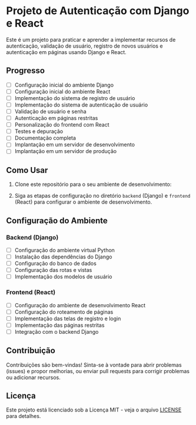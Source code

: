 # Projeto de Autenticação com Django e React

Este é um projeto para praticar e aprender a implementar recursos de autenticação, validação de usuário, registro de novos usuários e autenticação em páginas usando Django e React.

## Progresso

- [ ] Configuração inicial do ambiente Django
- [ ] Configuração inicial do ambiente React
- [ ] Implementação do sistema de registro de usuário
- [ ] Implementação do sistema de autenticação de usuário
- [ ] Validação de usuário e senha
- [ ] Autenticação em páginas restritas
- [ ] Personalização do frontend com React
- [ ] Testes e depuração
- [ ] Documentação completa
- [ ] Implantação em um servidor de desenvolvimento
- [ ] Implantação em um servidor de produção

## Como Usar

1. Clone este repositório para o seu ambiente de desenvolvimento:


2. Siga as etapas de configuração no diretório `backend` (Django) e `frontend` (React) para configurar o ambiente de desenvolvimento.


## Configuração do Ambiente

### Backend (Django)

- [ ] Configuração do ambiente virtual Python
- [ ] Instalação das dependências do Django
- [ ] Configuração do banco de dados
- [ ] Configuração das rotas e vistas
- [ ] Implementação dos modelos de usuário

### Frontend (React)

- [ ] Configuração do ambiente de desenvolvimento React
- [ ] Configuração do roteamento de páginas
- [ ] Implementação das telas de registro e login
- [ ] Implementação das páginas restritas
- [ ] Integração com o backend Django

## Contribuição

Contribuições são bem-vindas! Sinta-se à vontade para abrir problemas (issues) e propor melhorias, ou enviar pull requests para corrigir problemas ou adicionar recursos.

## Licença

Este projeto está licenciado sob a Licença MIT - veja o arquivo [LICENSE](LICENSE) para detalhes.

